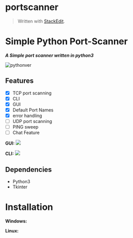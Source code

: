 # portscanner
> Written with [StackEdit](https://stackedit.io/).
# Simple Python Port-Scanner
***A Simple port scanner written in python3***

![pythonver](https://camo.githubusercontent.com/723f5f21fb41f0ee41b59907b1bc888ca759e500cc3c7b4365377aad40974fa7/68747470733a2f2f696d672e736869656c64732e696f2f62616467652f707974686f6e2d332e362532422d677265656e2e737667)
## Features

 - [x] TCP port scanning
 - [x] CLI
 - [x] GUI
 - [x] Default Port Names
 - [x] error handling
 - [ ] UDP port scanning
 - [ ] PING sweep
 - [ ] Chat Feature

**GUI:**
**![](https://lh4.googleusercontent.com/pVm2tgpu6vOW953AHiXok0SF63l4wGXkHiJ-tUcX_boWghkdQLDJfFW0mVCw3KMamcvvNJHWb9uoSw9HXFfA1sg3A4KeXAkF5g-OK-RPBF-TuCKJeR2AQkhNqba3liBseYedCG_d)**

**CLI:**
**![](https://lh5.googleusercontent.com/gXFOuJ8J79GYQCvVgkqg7_BQJGFN-b5dOTzvaDEwIPXD-iECZxYjGocPq4z1ST8zvQyAoIXW05TudOkwTXVzBspq4lVE5dhW2N-fJ4v96FEu1P1r8XzBw-dXj3N3QIzqojX5lp9C)**
## Dependencies
 - Python3
 - Tkinter

# Installation
**Windows:**

**Linux:**

